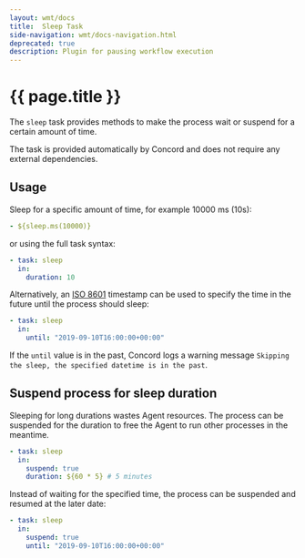 ```yaml
---
layout: wmt/docs
title:  Sleep Task
side-navigation: wmt/docs-navigation.html
deprecated: true
description: Plugin for pausing workflow execution
---
```


# {{ page.title }}

The `sleep` task provides methods to make the process wait or suspend for a
certain amount of time.

The task is provided automatically by Concord and does not require any
external dependencies.

## Usage

Sleep for a specific amount of time, for example 10000 ms (10s):

```yaml
- ${sleep.ms(10000)}
```

or using the full task syntax:

```yaml
- task: sleep
  in:
    duration: 10
```

Alternatively, an [ISO 8601](https://en.wikipedia.org/wiki/ISO_8601) timestamp
can be used to specify the time in the future until the process should sleep:

```yaml
- task: sleep
  in:
    until: "2019-09-10T16:00:00+00:00"
```

If the `until` value is in the past, Concord logs a warning message `Skipping
the sleep, the specified datetime is in the past`.

## Suspend process for sleep duration

Sleeping for long durations wastes Agent resources. The process can be suspended
for the duration to free the Agent to run other processes in the meantime.

```yaml
- task: sleep
  in:
    suspend: true
    duration: ${60 * 5} # 5 minutes
```

Instead of waiting for the specified time, the process can be suspended and
resumed at the later date:

```yaml
- task: sleep
  in:
    suspend: true
    until: "2019-09-10T16:00:00+00:00"
```
